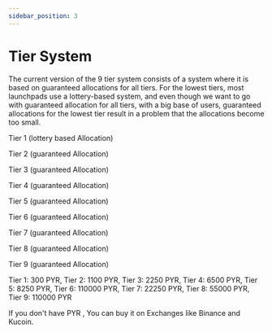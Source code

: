 ```yaml
---
sidebar_position: 3
---
```


# Tier System

The current version of the 9 tier system consists of a system where it is based on guaranteed allocations for all tiers.
For the lowest tiers, most launchpads use a lottery-based system, and even though we want to go with guaranteed allocation for all tiers, with a big base of users, guaranteed allocations for the lowest tier result in a problem that the allocations become too small.

Tier 1 (lottery based Allocation)

Tier 2 (guaranteed Allocation)

Tier 3 (guaranteed Allocation)

Tier 4 (guaranteed Allocation)

Tier 5 (guaranteed Allocation)

Tier 6 (guaranteed Allocation)

Tier 7 (guaranteed Allocation)

Tier 8 (guaranteed Allocation)

Tier 9 (guaranteed Allocation)

Tier 1: 300 PYR, Tier 2: 1100 PYR, Tier 3: 2250 PYR, Tier 4: 6500 PYR, Tier 5: 8250 PYR, Tier 6: 110000 PYR, Tier 7: 22250 PYR, Tier 8: 55000 PYR, Tier 9: 110000 PYR

If you don't have PYR , You can buy it on Exchanges like Binance and Kucoin.